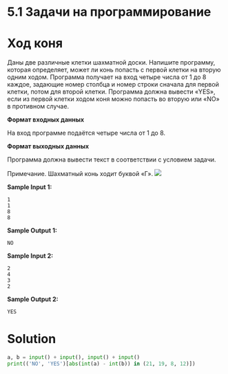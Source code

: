# 5.1 Задачи на программирование

# Ход коня

Даны две различные клетки шахматной доски. Напишите программу,  которая определяет, может ли конь попасть с первой клетки на вторую одним ходом. Программа получает на вход четыре числа от 1 до 8 каждое, задающие номер столбца и номер строки сначала для первой клетки, потом для второй клетки. Программа должна вывести «YES», если из первой клетки ходом коня можно попасть во вторую или «NO» в противном случае.

**Формат входных данных**

На вход программе подаётся четыре числа от 1 до 8.

**Формат выходных данных**

Программа должна вывести текст в соответствии с условием задачи.

Примечание. Шахматный конь ходит буквой «Г».
![](https://ucarecdn.com/1611c614-daab-439b-8a5e-350cee84d150/)

**Sample Input 1:**
```
1
1
8
8
```
**Sample Output 1:**
```
NO
```
**Sample Input 2:**
```
2
4
3
2
```
**Sample Output 2:**
```
YES
```
# Solution
```python
a, b = input() + input(), input() + input()
print(('NO', 'YES')[abs(int(a) - int(b)) in (21, 19, 8, 12)])
```